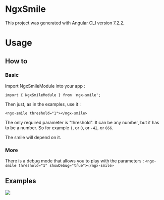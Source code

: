 # NgxSmile

This project was generated with [Angular CLI](https://github.com/angular/angular-cli) version 7.2.2.

# Usage

## How to


### Basic
Import NgxSmileModule into your app :
``` 
import { NgxSmileModule } from 'ngx-smile';
 ```

Then just, as in the examples, use it :
```
<ngx-smile threshold="1"></ngx-smile>
```

The only required parameter is "threshold". It can be any number, but it has to be a number. So for example `1`, or `0`, or `-42`, or `666`.

The smile will depend on it.

### More

There is a debug mode that allows you to play with the parameters :
```<ngx-smile threshold="1" showDebug="true"></ngx-smile>```


## Examples
![](https://github.com/RomainFleury/ngx-smile/blob/master/example.png?raw=true)
